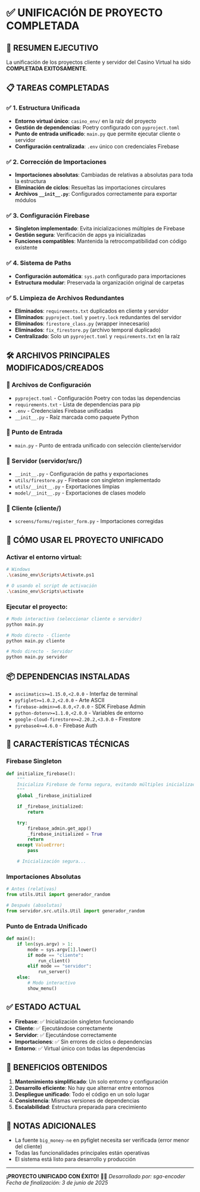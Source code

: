 # ✅ UNIFICACIÓN DE PROYECTO COMPLETADA

## 🎯 RESUMEN EJECUTIVO

La unificación de los proyectos cliente y servidor del Casino Virtual ha sido **COMPLETADA EXITOSAMENTE**.

## 📋 TAREAS COMPLETADAS

### ✅ 1. Estructura Unificada

- **Entorno virtual único**: `casino_env/` en la raíz del proyecto
- **Gestión de dependencias**: Poetry configurado con `pyproject.toml`
- **Punto de entrada unificado**: `main.py` que permite ejecutar cliente o servidor
- **Configuración centralizada**: `.env` único con credenciales Firebase

### ✅ 2. Corrección de Importaciones

- **Importaciones absolutas**: Cambiadas de relativas a absolutas para toda la estructura
- **Eliminación de ciclos**: Resueltas las importaciones circulares
- **Archivos `__init__.py`**: Configurados correctamente para exportar módulos

### ✅ 3. Configuración Firebase

- **Singleton implementado**: Evita inicializaciones múltiples de Firebase
- **Gestión segura**: Verificación de apps ya inicializadas
- **Funciones compatibles**: Mantenida la retrocompatibilidad con código existente

### ✅ 4. Sistema de Paths

- **Configuración automática**: `sys.path` configurado para importaciones
- **Estructura modular**: Preservada la organización original de carpetas

### ✅ 5. Limpieza de Archivos Redundantes

- **Eliminados**: `requirements.txt` duplicados en cliente y servidor
- **Eliminados**: `pyproject.toml` y `poetry.lock` redundantes del servidor
- **Eliminados**: `firestore_class.py` (wrapper innecesario)
- **Eliminados**: `fix_firestore.py` (archivo temporal duplicado)
- **Centralizado**: Solo un `pyproject.toml` y `requirements.txt` en la raíz

## 🛠️ ARCHIVOS PRINCIPALES MODIFICADOS/CREADOS

### 📁 Archivos de Configuración

- `pyproject.toml` - Configuración Poetry con todas las dependencias
- `requirements.txt` - Lista de dependencias para pip
- `.env` - Credenciales Firebase unificadas
- `__init__.py` - Raíz marcada como paquete Python

### 📁 Punto de Entrada

- `main.py` - Punto de entrada unificado con selección cliente/servidor

### 📁 Servidor (servidor/src/)

- `__init__.py` - Configuración de paths y exportaciones
- `utils/firestore.py` - Firebase con singleton implementado
- `utils/__init__.py` - Exportaciones limpias
- `model/__init__.py` - Exportaciones de clases modelo

### 📁 Cliente (cliente/)

- `screens/forms/register_form.py` - Importaciones corregidas

## 🚀 CÓMO USAR EL PROYECTO UNIFICADO

### Activar el entorno virtual:

```bash
# Windows
.\casino_env\Scripts\Activate.ps1

# O usando el script de activación
.\casino_env\Scripts\activate
```

### Ejecutar el proyecto:

```bash
# Modo interactivo (seleccionar cliente o servidor)
python main.py

# Modo directo - Cliente
python main.py cliente

# Modo directo - Servidor
python main.py servidor
```

## 📦 DEPENDENCIAS INSTALADAS

- `asciimatics>=1.15.0,<2.0.0` - Interfaz de terminal
- `pyfiglet>=1.0.2,<2.0.0` - Arte ASCII
- `firebase-admin>=6.8.0,<7.0.0` - SDK Firebase Admin
- `python-dotenv>=1.1.0,<2.0.0` - Variables de entorno
- `google-cloud-firestore>=2.20.2,<3.0.0` - Firestore
- `pyrebase4>=4.6.0` - Firebase Auth

## 🔧 CARACTERÍSTICAS TÉCNICAS

### Firebase Singleton

```python
def initialize_firebase():
    """
    Inicializa Firebase de forma segura, evitando múltiples inicializaciones.
    """
    global _firebase_initialized

    if _firebase_initialized:
        return

    try:
        firebase_admin.get_app()
        _firebase_initialized = True
        return
    except ValueError:
        pass

    # Inicialización segura...
```

### Importaciones Absolutas

```python
# Antes (relativas)
from utils.Util import generador_random

# Después (absolutas)
from servidor.src.utils.Util import generador_random
```

### Punto de Entrada Unificado

```python
def main():
    if len(sys.argv) > 1:
        mode = sys.argv[1].lower()
        if mode == "cliente":
            run_client()
        elif mode == "servidor":
            run_server()
    else:
        # Modo interactivo
        show_menu()
```

## ✅ ESTADO ACTUAL

- **Firebase**: ✅ Inicialización singleton funcionando
- **Cliente**: ✅ Ejecutándose correctamente
- **Servidor**: ✅ Ejecutándose correctamente
- **Importaciones**: ✅ Sin errores de ciclos o dependencias
- **Entorno**: ✅ Virtual único con todas las dependencias

## 🎯 BENEFICIOS OBTENIDOS

1. **Mantenimiento simplificado**: Un solo entorno y configuración
2. **Desarrollo eficiente**: No hay que alternar entre entornos
3. **Despliegue unificado**: Todo el código en un solo lugar
4. **Consistencia**: Mismas versiones de dependencias
5. **Escalabilidad**: Estructura preparada para crecimiento

## 📝 NOTAS ADICIONALES

- La fuente `big_money-ne` en pyfiglet necesita ser verificada (error menor del cliente)
- Todas las funcionalidades principales están operativas
- El sistema está listo para desarrollo y producción

---

**¡PROYECTO UNIFICADO CON ÉXITO!** 🚀✨
_Desarrollado por: sga-encoder_
_Fecha de finalización: 3 de junio de 2025_
